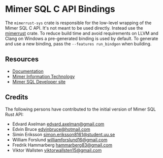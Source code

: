 # Mimer SQL C API Bindings

The `mimerrust-sys` crate is responsible for the low-level wrapping of the Mimer SQL C API. It's not meant to be used directly. Instead use the [mimerrust](https://crates.io/crates/mimerrust) crate. 
To reduce build time and avoid requirements on LLVM and Clang on Windows a pre-generated binding is used by default. To generate and use a new binding, pass the `--features run_bindgen` when building.


## Resources
- [Documentation](https://docs.rs/mimerrust/latest/mimerrust/)
- [Mimer Information Technology](https://www.mimer.com)
- [Mimer SQL Developer site](https://developer.mimer.com)

## Credits
The following persons have contributed to the initial version of Mimer SQL Rust API:
- Edvard Axelman <edvard.axelman@gmail.com>
- Edvin Bruce <edvinbruce@hotmail.com>
- Simin Eriksson <simon.eriksson8161@student.uu.se>
- William Forslund <williamforslund16@gmail.com>
- Fredrik Hammarberg <hammarberg83@gmail.com>
- Viktor Wallsten <viktorwallsten15@gmail.com>

